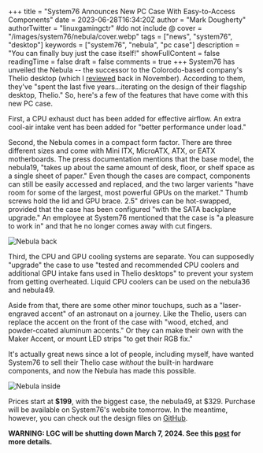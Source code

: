 +++
title = "System76 Announces New PC Case With Easy-to-Access Components"
date = 2023-06-28T16:34:20Z
author = "Mark Dougherty"
authorTwitter = "linuxgamingctr" #do not include @
cover = "/images/system76/nebula/cover.webp"
tags = ["news", "system76", "desktop"]
keywords = ["system76", "nebula", "pc case"]
description = "You can finally buy just the case itself!"
showFullContent = false
readingTime = false
draft = false
comments = true
+++
System76 has unveiled the Nebula -- the successor to the Colorodo-based company's Thelio desktop (which I [reviewed](https://linuxgamingcentral.com/posts/thelio-review/) back in November). According to them, they've "spent the last five years...iterating on the design of their flagship desktop, Thelio." So, here's a few of the features that have come with this new PC case.

First, a CPU exhaust duct has been added for effective airflow. An extra cool-air intake vent has been added for "better performance under load."

Second, the Nebula comes in a compact form factor. There are three different sizes and come with Mini ITX, MicroATX, ATX, or EATX motherboards. The press documentation mentions that the base model, the nebula19, "takes up about the same amount of desk, floor, or shelf space as a single sheet of paper." Even though the cases are compact, components can still be easily accessed and replaced, and the two larger varients "have room for some of the largest, most powerful GPUs on the market." Thumb screws hold the lid and GPU brace. 2.5" drives can be hot-swapped, provided that the case has been configured "with the SATA backplane upgrade." An employee at System76 mentioned that the case is "a pleasure to work in" and that he no longer comes away with cut fingers.

![Nebula back](/images/system76/nebula/back.png)

Third, the CPU and GPU cooling systems are separate. You can supposedly "upgrade" the case to use "tested and recommended CPU coolers and additional GPU intake fans used in Thelio desktops" to prevent your system from getting overheated. Liquid CPU coolers can be used on the nebula36 and nebula49.

Aside from that, there are some other minor touchups, such as a "laser-engraved accent" of an astronaut on a journey. Like the Thelio, users can replace the accent on the front of the case with "wood, etched, and powder-coated aluminum accents." Or they can make their own with the Maker Accent, or mount LED strips "to get their RGB fix."

It's actually great news since a lot of people, including myself, have wanted System76 to sell their Thelio case *without* the built-in hardware components, and now the Nebula has made this possible.

![Nebula inside](/images/system76/nebula/internal.webp)

Prices start at **$199**, with the biggest case, the nebula49, at $329. Purchase will be available on System76's website tomorrow. In the meantime, however, you can check out the design files on [GitHub](https://github.com/system76/thelio/tree/nebula).

**WARNING: LGC will be shutting down March 7, 2024. See this [post](https://linuxgamingcentral.com/posts/the-end-of-lgc/) for more details.**
